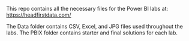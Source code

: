 This repo contains all the necessary files for the Power BI labs at: https://headfirstdata.com/

The Data folder contains CSV, Excel, and JPG files used throughout the labs. 
The PBIX folder contains starter and final solutions for each lab.
